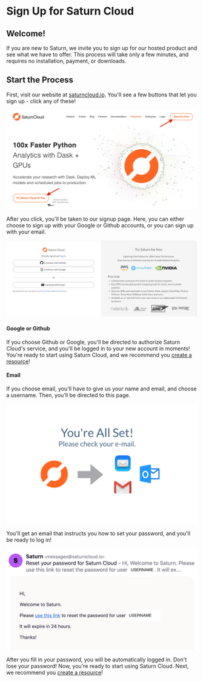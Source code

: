 # Sign Up for Saturn Cloud

## Welcome! 

If you are new to Saturn, we invite you to sign up for our hosted product and see what we have to offer. This process will take only a few minutes, and requires no installation, payment, or downloads.

## Start the Process
First, visit our website at [saturncloud.io](https://www.saturncloud.io/s/). You'll see a few buttons that let you sign up - click any of these!

<img src="/images/docs/signup1.jpg" alt="Screenshot of Saturn Cloud homepage with arrows pointing to Start for Free buttons" class="doc-image">

After you click, you'll be taken to our signup page. Here, you can either choose to sign up with your Google or Github accounts, or you can sign up with your email. 

<img src="/images/docs/signup2.jpg" alt="Screenshot of Saturn Cloud signup form showing google, github, or email choices" class="doc-image">

#### Google or Github
If you choose Github or Google, you'll be directed to authorize Saturn Cloud's service, and you'll be logged in to your new account in moments! You're ready to start using Saturn Cloud, and we recommend you [create a resource](<docs/Getting Started/start_resource.md>)!

#### Email

If you choose email, you'll have to give us your name and email, and choose a username. Then, you'll be directed to this page.

<img src="/images/docs/signup3.png" alt="Screenshot of Saturn Cloud redirect page when email option is filled out, which says 'You're All Set'" class="doc-image">

You'll get an email that instructs you how to set your password, and you'll be ready to log in!

<img src="/images/docs/signup4.png" alt="Screenshot of email received from Saturn Cloud for password reset, when email option signup is chosen" class="doc-image">

After you fill in your password, you will be automatically logged in. Don't lose your password!
Now, you're ready to start using Saturn Cloud. Next, we recommend you [create a resource](<docs/Getting Started/start_resource.md>)!
